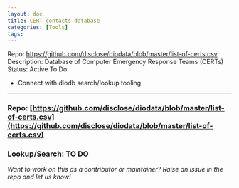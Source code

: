 ```yaml
---
layout: doc
title: CERT contacts database
categories: [Tools]
tags: 
---
```

Repo: https://github.com/disclose/diodata/blob/master/list-of-certs.csv
Description: Database of Computer Emergency Response Teams (CERTs)
Status: Active
To Do:
- Connect with diodb search/lookup tooling
---

### Repo: [https://github.com/disclose/diodata/blob/master/list-of-certs.csv](https://github.com/disclose/diodata/blob/master/list-of-certs.csv)

### Lookup/Search: TO DO

*Want to work on this as a contributor or maintainer? Raise an issue in the repo and let us know!*